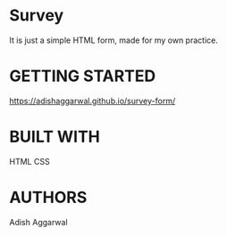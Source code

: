 # Survey
It is just a simple HTML form, made for my own practice.


# GETTING STARTED
https://adishaggarwal.github.io/survey-form/


# BUILT WITH
HTML
CSS


# AUTHORS
Adish Aggarwal




